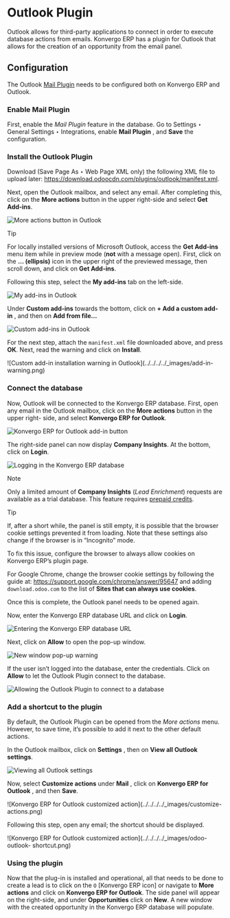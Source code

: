 # Outlook Plugin

Outlook allows for third-party applications to connect in order to execute
database actions from emails. Konvergo ERP has a plugin for Outlook that allows for
the creation of an opportunity from the email panel.

## Configuration

The Outlook [Mail Plugin](../mail_plugins) needs to be configured both on
Konvergo ERP and Outlook.

### Enable Mail Plugin

First, enable the _Mail Plugin_ feature in the database. Go to Settings ‣
General Settings ‣ Integrations, enable **Mail Plugin** , and **Save** the
configuration.

### Install the Outlook Plugin

Download (Save Page As ‣ Web Page XML only) the following XML file to upload
later: <https://download.odoocdn.com/plugins/outlook/manifest.xml>.

Next, open the Outlook mailbox, and select any email. After completing this,
click on the **More actions** button in the upper right-side and select **Get
Add-ins**.

![More actions button in Outlook](../../../../_images/more-actions.png)
<div class="alert alert-info">
<p class="alert-title">
Tip</p><p>For locally installed versions of Microsoft Outlook, access the <b>Get Add-ins</b> menu item
while in preview mode (<b>not</b> with a message open). First, click on the <b>…
(ellipsis)</b> icon in the upper right of the previewed message, then scroll down, and click on
<b>Get Add-ins</b>.</p>
</div>

Following this step, select the **My add-ins** tab on the left-side.

![My add-ins in Outlook](../../../../_images/my-add-ins.png)

Under **Custom add-ins** towards the bottom, click on **\+ Add a custom add-
in** , and then on **Add from file…**

![Custom add-ins in Outlook](../../../../_images/custom-add-ins.png)

For the next step, attach the `manifest.xml` file downloaded above, and press
**OK**. Next, read the warning and click on **Install**.

![Custom add-in installation warning in Outlook](../../../../_images/add-in-
warning.png)

### Connect the database

Now, Outlook will be connected to the Konvergo ERP database. First, open any email in
the Outlook mailbox, click on the **More actions** button in the upper right-
side, and select **Konvergo ERP for Outlook**.

![Konvergo ERP for Outlook add-in button](../../../../_images/odoo-for-outlook.png)

The right-side panel can now display **Company Insights**. At the bottom,
click on **Login**.

![Logging in the Konvergo ERP database](../../../../_images/panel-login.png)
<div class="alert alert-primary">
<p class="alert-title">
Note</p><p>Only a limited amount of <b>Company Insights</b> (<em>Lead Enrichment</em>) requests are available as a
trial database. This feature requires <a href="../mail_plugins#mail-plugins-pricing"><span class="std std-ref">prepaid credits</span></a>.</p>
</div> <div class="alert alert-info">
<p class="alert-title">
Tip</p><p>If, after a short while, the panel is still empty, it is possible that the browser cookie
settings prevented it from loading. Note that these settings also change if the browser is in
“Incognito” mode.</p>
<p>To fix this issue, configure the browser to always allow cookies on Konvergo ERP’s plugin page.</p>
<p>For Google Chrome, change the browser cookie settings by following the guide at:
<a href="https://support.google.com/chrome/answer/95647">https://support.google.com/chrome/answer/95647</a>
and adding <code>download.odoo.com</code> to the list of <b>Sites that can always use cookies</b>.</p>
<p>Once this is complete, the Outlook panel needs to be opened again.</p>
</div>

Now, enter the Konvergo ERP database URL and click on **Login**.

![Entering the Konvergo ERP database URL](../../../../_images/enter-database-url.png)

Next, click on **Allow** to open the pop-up window.

![New window pop-up warning](../../../../_images/new-window-warning.png)

If the user isn’t logged into the database, enter the credentials. Click on
**Allow** to let the Outlook Plugin connect to the database.

![Allowing the Outlook Plugin to connect to a
database](../../../../_images/odoo-permission.png)

### Add a shortcut to the plugin

By default, the Outlook Plugin can be opened from the _More actions_ menu.
However, to save time, it’s possible to add it next to the other default
actions.

In the Outlook mailbox, click on **Settings** , then on **View all Outlook
settings**.

![Viewing all Outlook settings](../../../../_images/all-outlook-settings.png)

Now, select **Customize actions** under **Mail** , click on **Konvergo ERP for
Outlook** , and then **Save**.

![Konvergo ERP for Outlook customized action](../../../../_images/customize-
actions.png)

Following this step, open any email; the shortcut should be displayed.

![Konvergo ERP for Outlook customized action](../../../../_images/odoo-outlook-
shortcut.png)

### Using the plugin

Now that the plug-in is installed and operational, all that needs to be done
to create a lead is to click on the `O` [Konvergo ERP icon] or navigate to **More
actions** and click on **Konvergo ERP for Outlook**. The side panel will appear on the
right-side, and under **Opportunities** click on **New**. A new window with
the created opportunity in the Konvergo ERP database will populate.

